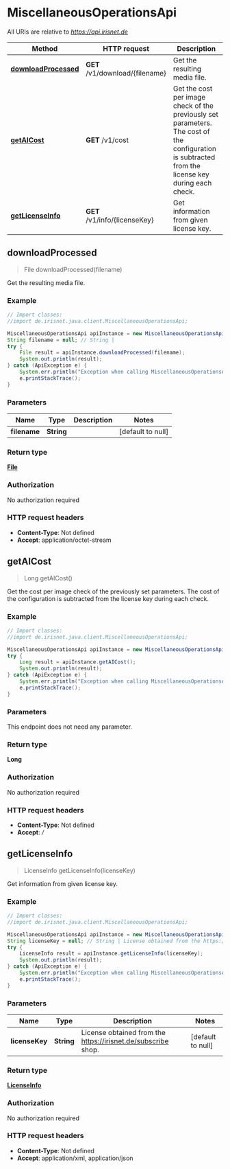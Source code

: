 # MiscellaneousOperationsApi

All URIs are relative to *https://api.irisnet.de*

Method | HTTP request | Description
------------- | ------------- | -------------
[**downloadProcessed**](MiscellaneousOperationsApi.md#downloadProcessed) | **GET** /v1/download/{filename} | Get the resulting media file.
[**getAICost**](MiscellaneousOperationsApi.md#getAICost) | **GET** /v1/cost | Get the cost per image check of the previously set parameters. The cost of the configuration is subtracted from the license key during each check.
[**getLicenseInfo**](MiscellaneousOperationsApi.md#getLicenseInfo) | **GET** /v1/info/{licenseKey} | Get information from given license key.



## downloadProcessed

> File downloadProcessed(filename)

Get the resulting media file.

### Example

```java
// Import classes:
//import de.irisnet.java.client.MiscellaneousOperationsApi;

MiscellaneousOperationsApi apiInstance = new MiscellaneousOperationsApi();
String filename = null; // String | 
try {
    File result = apiInstance.downloadProcessed(filename);
    System.out.println(result);
} catch (ApiException e) {
    System.err.println("Exception when calling MiscellaneousOperationsApi#downloadProcessed");
    e.printStackTrace();
}
```

### Parameters


Name | Type | Description  | Notes
------------- | ------------- | ------------- | -------------
 **filename** | **String**|  | [default to null]

### Return type

[**File**](File.md)

### Authorization

No authorization required

### HTTP request headers

- **Content-Type**: Not defined
- **Accept**: application/octet-stream


## getAICost

> Long getAICost()

Get the cost per image check of the previously set parameters. The cost of the configuration is subtracted from the license key during each check.

### Example

```java
// Import classes:
//import de.irisnet.java.client.MiscellaneousOperationsApi;

MiscellaneousOperationsApi apiInstance = new MiscellaneousOperationsApi();
try {
    Long result = apiInstance.getAICost();
    System.out.println(result);
} catch (ApiException e) {
    System.err.println("Exception when calling MiscellaneousOperationsApi#getAICost");
    e.printStackTrace();
}
```

### Parameters

This endpoint does not need any parameter.

### Return type

**Long**

### Authorization

No authorization required

### HTTP request headers

- **Content-Type**: Not defined
- **Accept**: */*


## getLicenseInfo

> LicenseInfo getLicenseInfo(licenseKey)

Get information from given license key.

### Example

```java
// Import classes:
//import de.irisnet.java.client.MiscellaneousOperationsApi;

MiscellaneousOperationsApi apiInstance = new MiscellaneousOperationsApi();
String licenseKey = null; // String | License obtained from the https://irisnet.de/subscribe shop.
try {
    LicenseInfo result = apiInstance.getLicenseInfo(licenseKey);
    System.out.println(result);
} catch (ApiException e) {
    System.err.println("Exception when calling MiscellaneousOperationsApi#getLicenseInfo");
    e.printStackTrace();
}
```

### Parameters


Name | Type | Description  | Notes
------------- | ------------- | ------------- | -------------
 **licenseKey** | **String**| License obtained from the https://irisnet.de/subscribe shop. | [default to null]

### Return type

[**LicenseInfo**](LicenseInfo.md)

### Authorization

No authorization required

### HTTP request headers

- **Content-Type**: Not defined
- **Accept**: application/xml, application/json

